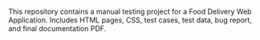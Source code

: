 This repository contains a manual testing project for a Food Delivery Web Application.
Includes HTML pages, CSS, test cases, test data, bug report, and final documentation PDF.
